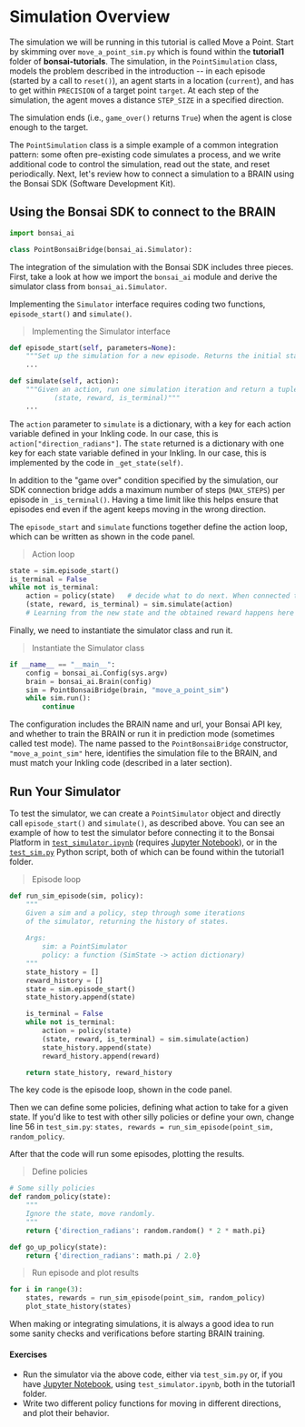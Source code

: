 # Simulation Overview

The simulation we will be running in this tutorial is called Move a Point. Start by skimming over `move_a_point_sim.py` which is found within the **tutorial1** folder of **bonsai-tutorials**. The simulation, in the `PointSimulation` class, models the problem described in the introduction -- in each episode (started by a call to `reset()`), an agent starts in a location (`current`), and has to get within `PRECISION` of a target point `target`. At each step of the simulation, the agent moves a distance `STEP_SIZE` in a specified direction.

The simulation ends (i.e., `game_over()` returns `True`) when the agent is close enough to the target. 

The `PointSimulation` class is a simple example of a common integration pattern: some often pre-existing code simulates a process, and we write additional code to control the simulation, read out the state, and reset periodically. Next, let's review how to connect a simulation to a BRAIN using the Bonsai SDK (Software Development Kit).

## Using the Bonsai SDK to connect to the BRAIN

```python
import bonsai_ai

class PointBonsaiBridge(bonsai_ai.Simulator):
```

The integration of the simulation with the Bonsai SDK includes three pieces. First, take a look at how we import the `bonsai_ai` module and derive the simulator class from `bonsai_ai.Simulator`.

Implementing the `Simulator` interface requires coding two functions, `episode_start()` and `simulate()`.

> Implementing the Simulator interface

```python
def episode_start(self, parameters=None):
    """Set up the simulation for a new episode. Returns the initial state."""
    ...

def simulate(self, action):
    """Given an action, run one simulation iteration and return a tuple:
           (state, reward, is_terminal)""" 
    ...
```

The `action` parameter to `simulate` is a dictionary, with a key for each action variable defined in your Inkling code. In our case, this is `action["direction_radians"]`. The `state` returned is a dictionary with one key for each state variable defined in your Inkling. In our case, this is implemented by the code in `_get_state(self)`.

In addition to the "game over" condition specified by the simulation, our SDK connection bridge adds a maximum number of steps (`MAX_STEPS`) per episode in `_is_terminal()`. Having a time limit like this helps ensure that episodes end even if the agent keeps moving in the wrong direction.

The `episode_start` and `simulate` functions together define the action loop, which can be written as shown in the code panel.

> Action loop

```python
state = sim.episode_start()
is_terminal = False
while not is_terminal:
    action = policy(state)   # decide what to do next. When connected to a BRAIN, the BRAIN chooses the action.
    (state, reward, is_terminal) = sim.simulate(action)
    # Learning from the new state and the obtained reward happens here
```

Finally, we need to instantiate the simulator class and run it.

> Instantiate the Simulator class

```python
if __name__ == "__main__":
    config = bonsai_ai.Config(sys.argv)
    brain = bonsai_ai.Brain(config)
    sim = PointBonsaiBridge(brain, "move_a_point_sim")
    while sim.run():
        continue
```

The configuration includes the BRAIN name and url, your Bonsai API key, and whether to train the BRAIN or run it in prediction mode (sometimes called test mode). The name passed to the `PointBonsaiBridge` constructor, `"move_a_point_sim"` here, identifies the simulation file to the BRAIN, and must match your Inkling code (described in a later section).

## Run Your Simulator

To test the simulator, we can create a `PointSimulator` object and directly call `episode_start()` and `simulate()`, as described above. You can see an example of how to test the simulator before connecting it to the Bonsai Platform in [`test_simulator.ipynb`][1] (requires [Jupyter Notebook][2]), or in the [`test_sim.py`][3] Python script, both of which can be found within the tutorial1 folder.

> Episode loop

```python
def run_sim_episode(sim, policy):
    """
    Given a sim and a policy, step through some iterations 
    of the simulator, returning the history of states.
    
    Args:
        sim: a PointSimulator
        policy: a function (SimState -> action dictionary)
    """
    state_history = []
    reward_history = []
    state = sim.episode_start()
    state_history.append(state)

    is_terminal = False
    while not is_terminal:
        action = policy(state)
        (state, reward, is_terminal) = sim.simulate(action)
        state_history.append(state)
        reward_history.append(reward)

    return state_history, reward_history
```

The key code is the episode loop, shown in the code panel.

Then we can define some policies, defining what action to take for a given state. If you'd like to test with other silly policies or define your own, change line 56 in `test_sim.py`: `states, rewards = run_sim_episode(point_sim, random_policy`.

After that the code will run some episodes, plotting the results.

> Define policies

```python
# Some silly policies
def random_policy(state):
    """
    Ignore the state, move randomly.
    """
    return {'direction_radians': random.random() * 2 * math.pi}

def go_up_policy(state):
    return {'direction_radians': math.pi / 2.0}
```

> Run episode and plot results

```python
for i in range(3):
    states, rewards = run_sim_episode(point_sim, random_policy)
    plot_state_history(states)
```

When making or integrating simulations, it is always a good idea to run some sanity checks and verifications before starting BRAIN training.

#### Exercises

* Run the simulator via the above code, either via `test_sim.py` or, if you have [Jupyter Notebook][2], using `test_simulator.ipynb`, both in the tutorial1 folder.
* Write two different policy functions for moving in different directions, and plot their behavior.

[1]: https://github.com/BonsaiAI/bonsai-tutorials/blob/master/tutorial1/test_simulator.ipynb
[2]: ../guides/jupyter-api-guide.html
[3]: https://github.com/BonsaiAI/bonsai-tutorials/blob/master/tutorial1/test_sim.py
